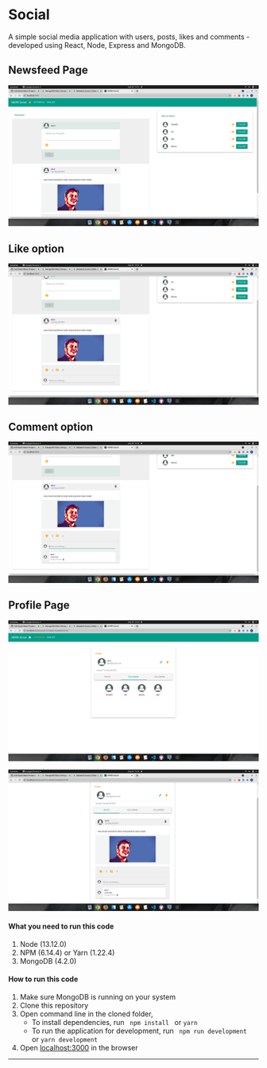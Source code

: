 # Social

A simple social media application with users, posts, likes and comments - developed using React, Node, Express and MongoDB. 

## Newsfeed Page
![newsfeed](https://github.com/kuluruvineeth/mern-social/blob/master/screenshots/newsfeed.png)

## Like option
![like](https://github.com/kuluruvineeth/mern-social/blob/master/screenshots/like.png)

## Comment option
![comment](https://github.com/kuluruvineeth/mern-social/blob/master/screenshots/comments.png)

## Profile Page
![profile](https://github.com/kuluruvineeth/mern-social/blob/master/screenshots/profile.png)

![profilePosts](https://github.com/kuluruvineeth/mern-social/blob/master/screenshots/profile_posts.png)

#### What you need to run this code
1. Node (13.12.0)
2. NPM (6.14.4) or Yarn (1.22.4)
3. MongoDB (4.2.0)

####  How to run this code
1. Make sure MongoDB is running on your system 
2. Clone this repository
3. Open command line in the cloned folder,
   - To install dependencies, run ```  npm install  ``` or ``` yarn ```
   - To run the application for development, run ```  npm run development  ``` or ``` yarn development ```
4. Open [localhost:3000](http://localhost:3000/) in the browser
---- 

